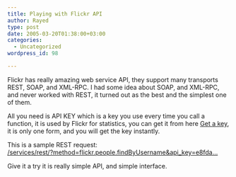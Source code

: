 ```yaml
---
title: Playing with Flickr API
author: Rayed
type: post
date: 2005-03-20T01:38:00+03:00
categories:
  - Uncategorized
wordpress_id: 98

---
```

<div style="clear:both;"></div>
<p>Flickr has really amazing web service API, they support many transports REST, SOAP, and XML-RPC. I had some idea about SOAP, and XML-RPC, and never worked with REST, it turned out as the best and the simplest one of them.</p>
<p>All you need is API KEY which is a key you use every time you call a function, it is used by Flickr for statistics, you can get it from here <a href="http://www.flickr.com/services/api/key.gne">Get a key</a>, it is only one form, and you will get the key instantly.</p>
<p>This is a sample REST request:<br /><a href= "http://www.flickr.com/services/rest/?method=flickr.people.findByUsername&#038;api_key=e8fdab62c5f8dd2b458b393598773d04" >/services/rest/?method=flickr.people.findByUsername&#038;api_key=e8fda&#8230;</a></p>
<p>Give it a try it is really simple API, and simple interface.</p>
<div style="clear:both; padding-bottom: 0.25em;"></div>
